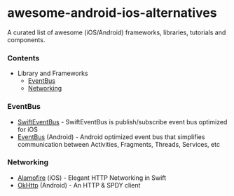 # awesome-android-ios-alternatives
A curated list of awesome (iOS/Android) frameworks, libraries, tutorials and components.

### Contents
  - Library and Frameworks
      - [EventBus](#eventbus)
      - [Networking](#networking)

### EventBus
  * [SwiftEventBus](https://github.com/cesarferreira/SwiftEventBus) - SwiftEventBus is publish/subscribe event bus optimized for iOS
  * [EventBus](https://github.com/greenrobot/EventBus) (Android) - Android optimized event bus that simplifies communication between Activities, Fragments, Threads, Services, etc

### Networking
  * [Alamofire](https://github.com/Alamofire/Alamofire) (iOS) - Elegant HTTP Networking in Swift
  * [OkHttp](http://square.github.io/okhttp/) (Android) - An HTTP & SPDY client
